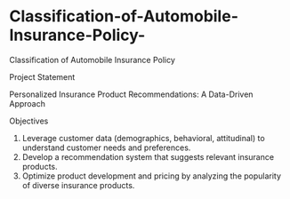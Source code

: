 # Classification-of-Automobile-Insurance-Policy-
Classification of Automobile Insurance Policy 

Project Statement

Personalized Insurance Product Recommendations: A Data-Driven Approach


Objectives

1) Leverage customer data (demographics, behavioral, attitudinal) to understand customer needs and preferences.
2) Develop a recommendation system that suggests relevant insurance products.
3) Optimize product development and pricing by analyzing the popularity of diverse insurance products.
